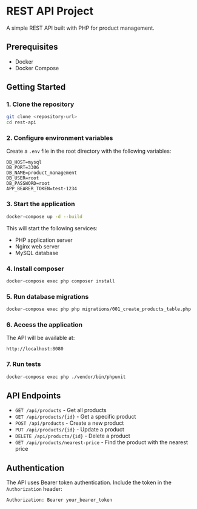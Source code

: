 # REST API Project

A simple REST API built with PHP for product management.

## Prerequisites

- Docker
- Docker Compose

## Getting Started

### 1. Clone the repository

```bash
git clone <repository-url>
cd rest-api
```

### 2. Configure environment variables

Create a `.env` file in the root directory with the following variables:

```
DB_HOST=mysql
DB_PORT=3306
DB_NAME=product_management
DB_USER=root
DB_PASSWORD=root
APP_BEARER_TOKEN=test-1234
```

### 3. Start the application

```bash
docker-compose up -d --build
```

This will start the following services:
- PHP application server
- Nginx web server
- MySQL database


### 4. Install composer

```bash
docker-compose exec php composer install
```

### 5. Run database migrations

```bash
docker-compose exec php php migrations/001_create_products_table.php
```

### 6. Access the application

The API will be available at:
```
http://localhost:8080
```

### 7. Run tests

```bash
docker-compose exec php ./vendor/bin/phpunit
```

## API Endpoints

- `GET /api/products` - Get all products
- `GET /api/products/{id}` - Get a specific product
- `POST /api/products` - Create a new product
- `PUT /api/products/{id}` - Update a product
- `DELETE /api/products/{id}` - Delete a product
- `GET /api/products/nearest-price` - Find the product with the nearest price

## Authentication

The API uses Bearer token authentication. Include the token in the `Authorization` header:

```
Authorization: Bearer your_bearer_token
```